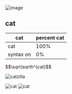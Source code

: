 ![image](https://encrypted-tbn0.gstatic.com/images?q=tbn:ANd9GcR957ymx54EBDoD140G65L0T78X17oNBgXgA5RNz1W1Gl9zS_c3:https://upload.wikimedia.org/wikipedia/commons/thumb/1/15/Cat_August_2010-4.jpg/1200px-Cat_August_2010-4.jpg&s)

## cat
 
 |cat      |percent cat|
 |---------|-----------|
 |cat      |100%       |
 |syntax on| 0%        |


 $$\sqrt{earth^{cat}\$$

![catzilla](https://i.etsystatic.com/19716042/r/il/cca77f/3139985939/il_570xN.3139985939_e4r5.jpg)

![cat](https://i.insider.com/5d7c03ac21214c346a18d871?width=600&format=jpeg&auto=webp)
![cat](https://www.wfla.com/wp-content/uploads/sites/71/2023/05/GettyImages-1389862392.jpg?w=2560&h=1440&crop=1)
